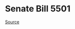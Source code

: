 # Senate Bill 5501

[Source](http://lawfilesext.leg.wa.gov/biennium/2021-22/Xml/Bills/Senate%20Bills/5501.xml)
